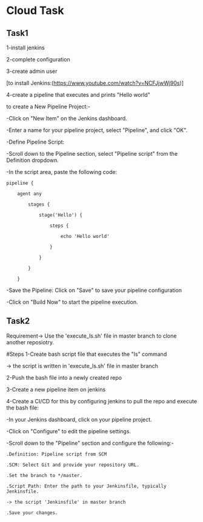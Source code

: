 # Cloud Task

Task1
------

1-install jenkins

2-complete configuration

3-create admin user

[to install Jenkins:(https://www.youtube.com/watch?v=NCFJjwWj90s)]

4-create a pipeline that executes and prints "Hello world"

to create a New Pipeline Project:-

-Click on "New Item" on the Jenkins dashboard.

-Enter a name for your pipeline project, select "Pipeline", and click "OK".

-Define Pipeline Script:

-Scroll down to the Pipeline section, select "Pipeline script" from the Definition dropdown.

-In the script area, paste the following code:

    pipeline {

        agent any
    
            stages {
    
                stage('Hello') {
        
                    steps {
            
                        echo 'Hello world'
                
                    }
            
                }
        
            }
    
        }

-Save the Pipeline: Click on "Save" to save your pipeline configuration

-Click on "Build Now" to start the pipeline execution.



Task2
-----
Requirement-> Use the 'execute_ls.sh' file in master branch to clone another reposiotry.

#Steps
1-Create bash script file that executes the "Is" command

 -> the script is written in 'execute_ls.sh' file in master branch
 
2-Push the bash file into a newly created repo

3-Create a new pipeline item on jenkins 

4-Create a CI/CD for this by configuring jenkins to pull the repo and execute the bash file:

  -In your Jenkins dashboard, click on your pipeline project.

  -Click on "Configure" to edit the pipeline settings.

  -Scroll down to the "Pipeline" section and configure the following:-

    .Definition: Pipeline script from SCM

    .SCM: Select Git and provide your repository URL.

    .Set the branch to */master.

    .Script Path: Enter the path to your Jenkinsfile, typically Jenkinsfile.

    -> the script 'Jenkinsfile' in master branch

    .Save your changes.

